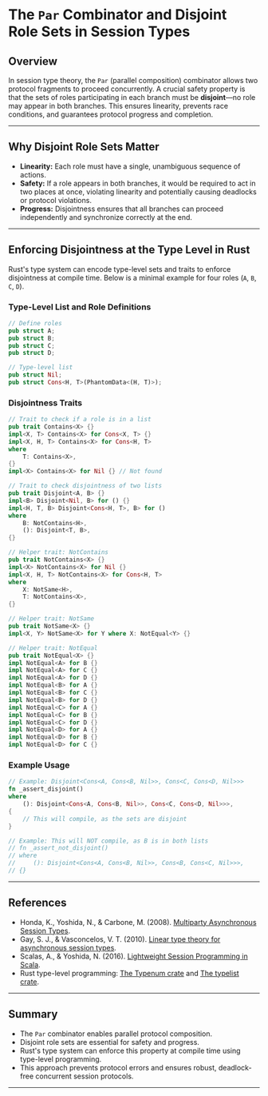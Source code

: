 # The `Par` Combinator and Disjoint Role Sets in Session Types

## Overview

In session type theory, the `Par` (parallel composition) combinator allows two protocol fragments to proceed concurrently. A crucial safety property is that the sets of roles participating in each branch must be **disjoint**—no role may appear in both branches. This ensures linearity, prevents race conditions, and guarantees protocol progress and completion.

---

## Why Disjoint Role Sets Matter

- **Linearity:** Each role must have a single, unambiguous sequence of actions.
- **Safety:** If a role appears in both branches, it would be required to act in two places at once, violating linearity and potentially causing deadlocks or protocol violations.
- **Progress:** Disjointness ensures that all branches can proceed independently and synchronize correctly at the end.

---

## Enforcing Disjointness at the Type Level in Rust

Rust's type system can encode type-level sets and traits to enforce disjointness at compile time. Below is a minimal example for four roles (`A`, `B`, `C`, `D`).

### Type-Level List and Role Definitions

```rust
// Define roles
pub struct A;
pub struct B;
pub struct C;
pub struct D;

// Type-level list
pub struct Nil;
pub struct Cons<H, T>(PhantomData<(H, T)>);
```

### Disjointness Traits

```rust
// Trait to check if a role is in a list
pub trait Contains<X> {}
impl<X, T> Contains<X> for Cons<X, T> {}
impl<X, H, T> Contains<X> for Cons<H, T>
where
    T: Contains<X>,
{}
impl<X> Contains<X> for Nil {} // Not found

// Trait to check disjointness of two lists
pub trait Disjoint<A, B> {}
impl<B> Disjoint<Nil, B> for () {}
impl<H, T, B> Disjoint<Cons<H, T>, B> for ()
where
    B: NotContains<H>,
    (): Disjoint<T, B>,
{}

// Helper trait: NotContains
pub trait NotContains<X> {}
impl<X> NotContains<X> for Nil {}
impl<X, H, T> NotContains<X> for Cons<H, T>
where
    X: NotSame<H>,
    T: NotContains<X>,
{}

// Helper trait: NotSame
pub trait NotSame<X> {}
impl<X, Y> NotSame<X> for Y where X: NotEqual<Y> {}

// Helper trait: NotEqual
pub trait NotEqual<X> {}
impl NotEqual<A> for B {}
impl NotEqual<A> for C {}
impl NotEqual<A> for D {}
impl NotEqual<B> for A {}
impl NotEqual<B> for C {}
impl NotEqual<B> for D {}
impl NotEqual<C> for A {}
impl NotEqual<C> for B {}
impl NotEqual<C> for D {}
impl NotEqual<D> for A {}
impl NotEqual<D> for B {}
impl NotEqual<D> for C {}
```

### Example Usage

```rust
// Example: Disjoint<Cons<A, Cons<B, Nil>>, Cons<C, Cons<D, Nil>>>
fn _assert_disjoint()
where
    (): Disjoint<Cons<A, Cons<B, Nil>>, Cons<C, Cons<D, Nil>>>,
{
    // This will compile, as the sets are disjoint
}

// Example: This will NOT compile, as B is in both lists
// fn _assert_not_disjoint()
// where
//     (): Disjoint<Cons<A, Cons<B, Nil>>, Cons<B, Cons<C, Nil>>>,
// {}
```

---

## References

- Honda, K., Yoshida, N., & Carbone, M. (2008). [Multiparty Asynchronous Session Types](https://www.cs.kent.ac.uk/people/staff/srm25/research/multiparty/).
- Gay, S. J., & Vasconcelos, V. T. (2010). [Linear type theory for asynchronous session types](https://www.dcs.gla.ac.uk/~simon/publications/linear-session-types.pdf).
- Scalas, A., & Yoshida, N. (2016). [Lightweight Session Programming in Scala](https://www.doc.ic.ac.uk/~cn06/papers/2016-ecoop.pdf).
- Rust type-level programming: [The Typenum crate](https://docs.rs/typenum/latest/typenum/) and [The typelist crate](https://docs.rs/typelist/latest/typelist/).

---

## Summary

- The `Par` combinator enables parallel protocol composition.
- Disjoint role sets are essential for safety and progress.
- Rust's type system can enforce this property at compile time using type-level programming.
- This approach prevents protocol errors and ensures robust, deadlock-free concurrent session protocols.

---